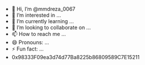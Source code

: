 - 👋 Hi, I’m @mmdreza_0067
- 👀 I’m interested in ...
- 🌱 I’m currently learning ...
- 💞️ I’m looking to collaborate on ...
- 📫 How to reach me ...
- 😄 Pronouns: ...
- ⚡ Fun fact: ...
- 0x98333F09ea3d74d77Ba8225b86809589C7E15211

<!---
mmdrezagharravi/mmdrezagharravi is a ✨ special ✨ repository because its `README.md` (this file) appears on your GitHub profile.
You can click the Preview link to take a look at your changes.
--->
